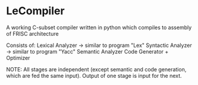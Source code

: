# LeCompiler
 
A working C-subset compiler written in python which compiles to assembly of FRISC architecture

Consists of:
Lexical Analyzer -> similar to program "Lex"
Syntactic Analyzer -> similar to program "Yacc"
Semantic Analyzer
Code Generator + Optimizer

NOTE: All stages are independent (except semantic and code generation, which are fed the same input). Output of one stage is input for the next.